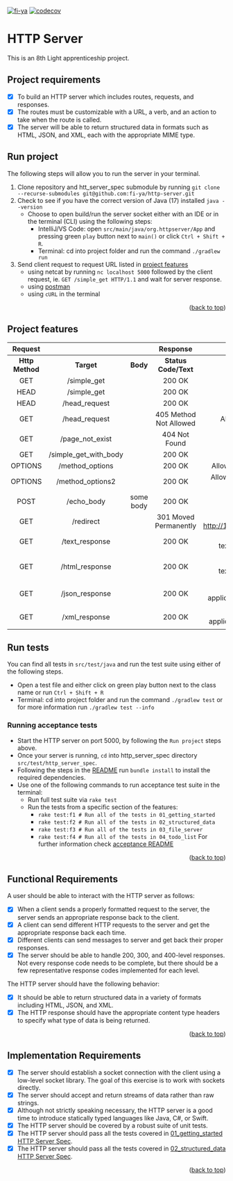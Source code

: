 [![fi-ya](https://circleci.com/gh/fi-ya/http-server.svg?style=shield)](https://circleci.com/docs/)
[![codecov](https://codecov.io/gh/fi-ya/http-server/branch/main/graph/badge.svg?token=QS61AKNVG9)](https://codecov.io/gh/fi-ya/http-server)
# HTTP Server
This is an 8th Light apprenticeship project.
## Project requirements
- [x] To build an HTTP server which includes routes, requests, and responses. 
- [x] The routes must be customizable with a URL, a verb, and an action to take when the route is called. 
- [x] The server will be able to return structured data in formats such as HTML, JSON, and XML, each with the appropriate MIME type.
## Run project
The following steps will allow you to run the server in your terminal.
1. Clone repository and htt_server_spec submodule by running `git clone --recurse-submodules git@github.com:fi-ya/http-server.git`
2. Check to see if you have the correct version of Java (17) installed `java --version`
   - Choose to open build/run the server socket either with an IDE or in the terminal (CLI) using the following steps:
     - IntelliJ/VS Code: open `src/main/java/org.httpserver/App` and pressing green `play` button next to `main()` or click `Ctrl + Shift + R`.
     - Terminal: cd into project folder and run the command `./gradlew run`
3. Send client request to request URL listed in [project features](#project-features)
   - using netcat by running `nc localhost 5000` followed by the client request, ie. `GET /simple_get HTTP/1.1` and wait for server response.
   - using [postman](https://www.postman.com/) 
   - using `cURL` in the terminal
<p align="right">(<a href="#top">back to top</a>)</p>

## Project features
| **Request**     |                       |           | **Response**               |                                                           |             |
|:-----------:|:---------------------:|:---------:|:----------------------:|:---------------------------------------------------------:|:-----------:|
| **Http Method** |      **Target**       | **Body**      | **Status Code/Text**       |                        **Headers**                        |  **Body**   |
| GET         |      /simple_get      |           | 200 OK                 |                                                           |             |
| HEAD        |      /simple_get      |           | 200 OK                 |                                                           |             |
| HEAD        |     /head_request     |           | 200 OK                 |                                                           |             |
| GET         |     /head_request     |           | 405 Method Not Allowed |                   Allow: HEAD, OPTIONS                    |             |
| GET         |    /page_not_exist    |           | 404 Not Found          |                                                           |             |
| GET         | /simple_get_with_body |           | 200 OK                 |                                                           | Hello world |
| OPTIONS     |    /method_options    |           | 200 OK                 |                 Allow: GET, HEAD, OPTIONS                 |             |
| OPTIONS     |   /method_options2    |           | 200 OK                 |           Allow: GET, HEAD, OPTIONS, PUT, POST            |             |
| POST        |      /echo_body       | some body | 200 OK                 |                                                           |  some body  |
| GET         |       /redirect       |           | 301 Moved Permanently  |        Location: http://127.0.0.1:5000/simple_get         |             |
| GET         |    /text_response     |           | 200 OK  |          Content-Type: text/plain;charset=utf-8           |  text response   |
| GET         |    /html_response     |           | 200 OK  |          Content-Type: text/htmll;charset=utf-8           |  `<html><body><p>HTML Response</p></body></html>`   |
| GET         |    /json_response     |           | 200 OK  |       Content-Type: application/json;charset=utf-8        |  `{ key1: 'value1', key2: 'value2' }`   |
| GET         |     /xml_response     |           | 200 OK  |        Content-Type: application/xml;charset=utf-8        |  `<note><body>XML Response</body></note>`   |

## Run tests
You can find all tests in `src/test/java` and run the test suite using either of the following steps.
- Open a test file and either click on green play button next to the class name or run `Ctrl + Shift + R`
- Terminal: cd into project folder and run the command `./gradlew test` or for more information run `./gradlew test --info`

### Running acceptance tests
- Start the HTTP server on port 5000, by following the `Run project` steps above.
- Once your server is running, `cd` into http_server_spec directory `src/test/http_server_spec`.
- Following the steps in the [README](https://github.com/8thlight/http_server_spec#installation) run `bundle install` to install the required dependencies.
- Use one of the following commands to run acceptance test suite in the terminal:
  - Run full test suite via `rake test`
  - Run the tests from a specific section of the features: 
    - `rake test:f1 # Run all of the tests in 01_getting_started`
    - `rake test:f2 # Run all of the tests in 02_structured_data`
    - `rake test:f3 # Run all of the tests in 03_file_server`
    - `rake test:f4 # Run all of the tests in 04_todo_list`
 For further information check [acceptance README](https://github.com/8thlight/http_server_spec)
<p align="right">(<a href="#top">back to top</a>)</p>

## Functional Requirements
A user should be able to interact with the HTTP server as follows:
- [x] When a client sends a properly formatted request to the server, the server sends an appropriate response back to the client. 
- [x] A client can send different HTTP requests to the server and get the appropriate response back each time. 
- [x] Different clients can send messages to server and get back their proper responses. 
- [x] The server should be able to handle 200, 300, and 400-level responses. Not every response code needs to be complete, but there should be a few representative response codes implemented for each level.

The HTTP server should have the following behavior:
- [x] It should be able to return structured data in a variety of formats including HTML, JSON, and XML.
- [x] The HTTP response should have the appropriate content type headers to specify what type of data is being returned.
<p align="right">(<a href="#top">back to top</a>)</p>

## Implementation Requirements
- [x] The server should establish a socket connection with the client using a low-level socket library. The goal of this exercise is to work with sockets directly.
- [x] The server should accept and return streams of data rather than raw strings.
- [x] Although not strictly speaking necessary, the HTTP server is a good time to introduce statically typed languages like Java, C#, or Swift.
- [x] The HTTP server should be covered by a robust suite of unit tests.
- [x] The HTTP server should pass all the tests covered in [01_getting_started HTTP Server Spec](https://github.com/8thlight/http_server_spec/tree/master/features/01_getting_started).
- [x] The HTTP server should pass all the tests covered in [02_structured_data HTTP Server Spec](https://github.com/8thlight/http_server_spec/blob/master/features/02_structured_data/structured_data.feature).
<p align="right">(<a href="#top">back to top</a>)</p>
